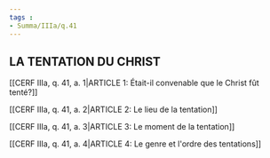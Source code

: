 ```yaml
---
tags : 
- Summa/IIIa/q.41
---
```


## LA TENTATION DU CHRIST

[[CERF IIIa, q. 41, a. 1|ARTICLE 1: Était-il convenable que le Christ fût tenté?]]

[[CERF IIIa, q. 41, a. 2|ARTICLE 2: Le lieu de la tentation]]

[[CERF IIIa, q. 41, a. 3|ARTICLE 3: Le moment de la tentation]]

[[CERF IIIa, q. 41, a. 4|ARTICLE 4: Le genre et l'ordre des tentations]]

